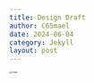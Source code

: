 ```yaml
---
title: Design Draft
author: C65mael
date: 2024-06-04
category: Jekyll
layout: post
---
```


<img src="https://c65mael.github.io/images/index.jpg" alt="image" style="zoom:25%;" />
